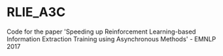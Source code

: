 # RLIE_A3C
Code for the paper 'Speeding up Reinforcement Learning-based Information Extraction Training using Asynchronous Methods' - EMNLP 2017
